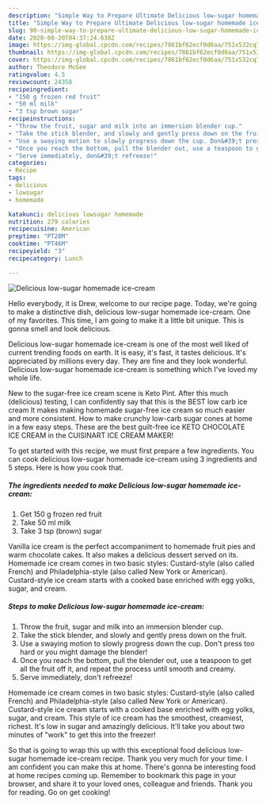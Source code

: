 ```yaml
---
description: "Simple Way to Prepare Ultimate Delicious low-sugar homemade ice-cream"
title: "Simple Way to Prepare Ultimate Delicious low-sugar homemade ice-cream"
slug: 90-simple-way-to-prepare-ultimate-delicious-low-sugar-homemade-ice-cream
date: 2020-08-20T04:37:24.638Z
image: https://img-global.cpcdn.com/recipes/7861bf62ecf0d6aa/751x532cq70/delicious-low-sugar-homemade-ice-cream-recipe-main-photo.jpg
thumbnail: https://img-global.cpcdn.com/recipes/7861bf62ecf0d6aa/751x532cq70/delicious-low-sugar-homemade-ice-cream-recipe-main-photo.jpg
cover: https://img-global.cpcdn.com/recipes/7861bf62ecf0d6aa/751x532cq70/delicious-low-sugar-homemade-ice-cream-recipe-main-photo.jpg
author: Theodore McGee
ratingvalue: 4.5
reviewcount: 24358
recipeingredient:
- "150 g frozen red fruit"
- "50 ml milk"
- "3 tsp brown sugar"
recipeinstructions:
- "Throw the fruit, sugar and milk into an immersion blender cup."
- "Take the stick blender, and slowly and gently press down on the fruit."
- "Use a swaying motion to slowly progress down the cup. Don&#39;t press too hard or you might damage the blender!"
- "Once you reach the bottom, pull the blender out, use a teaspoon to get all the fruit off it, and repeat the process until smooth and creamy."
- "Serve immediately, don&#39;t refreeze!"
categories:
- Recipe
tags:
- delicious
- lowsugar
- homemade

katakunci: delicious lowsugar homemade 
nutrition: 279 calories
recipecuisine: American
preptime: "PT28M"
cooktime: "PT46M"
recipeyield: "3"
recipecategory: Lunch

---
```



![Delicious low-sugar homemade ice-cream](https://img-global.cpcdn.com/recipes/7861bf62ecf0d6aa/751x532cq70/delicious-low-sugar-homemade-ice-cream-recipe-main-photo.jpg)

Hello everybody, it is Drew, welcome to our recipe page. Today, we're going to make a distinctive dish, delicious low-sugar homemade ice-cream. One of my favorites. This time, I am going to make it a little bit unique. This is gonna smell and look delicious.

Delicious low-sugar homemade ice-cream is one of the most well liked of current trending foods on earth. It is easy, it's fast, it tastes delicious. It's appreciated by millions every day. They are fine and they look wonderful. Delicious low-sugar homemade ice-cream is something which I've loved my whole life.

New to the sugar-free ice cream scene is Keto Pint. After this much (delicious) testing, I can confidently say that this is the BEST low carb ice cream It makes making homemade sugar-free ice cream so much easier and more consistent. How to make crunchy low-carb sugar cones at home in a few easy steps. These are the best guilt-free ice KETO CHOCOLATE ICE CREAM in the CUISINART ICE CREAM MAKER!


To get started with this recipe, we must first prepare a few ingredients. You can cook delicious low-sugar homemade ice-cream using 3 ingredients and 5 steps. Here is how you cook that.

<!--inarticleads1-->

##### The ingredients needed to make Delicious low-sugar homemade ice-cream:

1. Get 150 g frozen red fruit
1. Take 50 ml milk
1. Take 3 tsp (brown) sugar


Vanilla ice cream is the perfect accompaniment to homemade fruit pies and warm chocolate cakes. It also makes a delicious dessert served on its. Homemade ice cream comes in two basic styles: Custard-style (also called French) and Philadelphia-style (also called New York or American). Custard-style ice cream starts with a cooked base enriched with egg yolks, sugar, and cream. 

<!--inarticleads2-->

##### Steps to make Delicious low-sugar homemade ice-cream:

1. Throw the fruit, sugar and milk into an immersion blender cup.
1. Take the stick blender, and slowly and gently press down on the fruit.
1. Use a swaying motion to slowly progress down the cup. Don&#39;t press too hard or you might damage the blender!
1. Once you reach the bottom, pull the blender out, use a teaspoon to get all the fruit off it, and repeat the process until smooth and creamy.
1. Serve immediately, don&#39;t refreeze!


Homemade ice cream comes in two basic styles: Custard-style (also called French) and Philadelphia-style (also called New York or American). Custard-style ice cream starts with a cooked base enriched with egg yolks, sugar, and cream. This style of ice cream has the smoothest, creamiest, richest. It&#39;s low in sugar and amazingly delicious. It&#39;ll take you about two minutes of &#34;work&#34; to get this into the freezer! 

So that is going to wrap this up with this exceptional food delicious low-sugar homemade ice-cream recipe. Thank you very much for your time. I am confident you can make this at home. There's gonna be interesting food at home recipes coming up. Remember to bookmark this page in your browser, and share it to your loved ones, colleague and friends. Thank you for reading. Go on get cooking!
